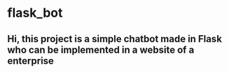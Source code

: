 # flask_bot

## Hi, this project is a simple chatbot made in Flask who can be implemented in a website of a enterprise
